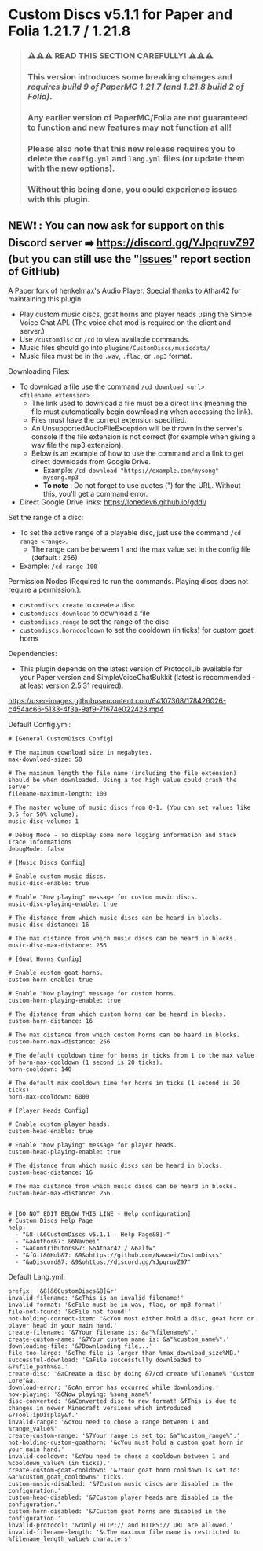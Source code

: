 # Custom Discs v5.1.1 for Paper and Folia 1.21.7 / 1.21.8

> ### ⚠️⚠️⚠️ READ THIS SECTION CAREFULLY! ⚠️⚠️⚠️
> ### This version introduces some breaking changes and *requires build 9 of PaperMC 1.21.7 (and 1.21.8 build 2 of Folia)*.
> ### Any earlier version of PaperMC/Folia are not guaranteed to function and new features may not function at all!
> ### Please also note that this new release requires you to delete the ```config.yml``` and ```lang.yml``` files (or update them with the new options).
> ### Without this being done, you could experience issues with this plugin.


## NEW❗ : You can now ask for support on this Discord server ➡️ https://discord.gg/YJpqruvZ97 (but you can still use the "[Issues](https://github.com/Navoei/CustomDiscs/issues)" report section of GitHub)


A Paper fork of henkelmax's Audio Player. Special thanks to Athar42 for maintaining this plugin. 
- Play custom music discs, goat horns and player heads using the Simple Voice Chat API. (The voice chat mod is required on the client and server.)
- Use ```/customdisc``` or ```/cd``` to view available commands.
- Music files should go into ```plugins/CustomDiscs/musicdata/```
- Music files must be in the ```.wav```, ```.flac```, or ```.mp3``` format.

Downloading Files:
- To download a file use the command ```/cd download <url> <filename.extension>```.
  - The link used to download a file must be a direct link (meaning the file must automatically begin downloading when accessing the link).
  - Files must have the correct extension specified.
  - An UnsupportedAudioFileException will be thrown in the server's console if the file extension is not correct (for example when giving a wav file the mp3 extension).
  - Below is an example of how to use the command and a link to get direct downloads from Google Drive.
    - Example: ```/cd download "https://example.com/mysong" mysong.mp3```
    - **To note** : Do not forget to use quotes (") for the URL. Without this, you'll get a command error.
- Direct Google Drive links: https://lonedev6.github.io/gddl/

Set the range of a disc:
- To set the active range of a playable disc, just use the command ```/cd range <range>```.
  - The range can be between 1 and the max value set in the config file (default : 256)
- Example: ```/cd range 100```

Permission Nodes (Required to run the commands. Playing discs does not require a permission.):
- ```customdiscs.create``` to create a disc
- ```customdiscs.download``` to download a file
- ```customdiscs.range``` to set the range of the disc
- ```customdiscs.horncooldown``` to set the cooldown (in ticks) for custom goat horns

Dependencies:
- This plugin depends on the latest version of ProtocolLib available for your Paper version and SimpleVoiceChatBukkit (latest is recommended - at least version 2.5.31 required). 


https://user-images.githubusercontent.com/64107368/178426026-c454ac66-5133-4f3a-9af9-7f674e022423.mp4

Default Config.yml:
```
# [General CustomDiscs Config]

# The maximum download size in megabytes.
max-download-size: 50

# The maximum length the file name (including the file extension) should be when downloaded. Using a too high value could crash the server.
filename-maximum-length: 100

# The master volume of music discs from 0-1. (You can set values like 0.5 for 50% volume).
music-disc-volume: 1

# Debug Mode - To display some more logging information and Stack Trace informations
debugMode: false

# [Music Discs Config]

# Enable custom music discs.
music-disc-enable: true

# Enable "Now playing" message for custom music discs.
music-disc-playing-enable: true

# The distance from which music discs can be heard in blocks.
music-disc-distance: 16

# The max distance from which music discs can be heard in blocks.
music-disc-max-distance: 256

# [Goat Horns Config]

# Enable custom goat horns.
custom-horn-enable: true

# Enable "Now playing" message for custom horns.
custom-horn-playing-enable: true

# The distance from which custom horns can be heard in blocks.
custom-horn-distance: 16

# The max distance from which custom horns can be heard in blocks.
custom-horn-max-distance: 256

# The default cooldown time for horns in ticks from 1 to the max value of horn-max-cooldown (1 second is 20 ticks).
horn-cooldown: 140

# The default max cooldown time for horns in ticks (1 second is 20 ticks).
horn-max-cooldown: 6000

# [Player Heads Config]

# Enable custom player heads.
custom-head-enable: true

# Enable "Now playing" message for player heads.
custom-head-playing-enable: true

# The distance from which music discs can be heard in blocks.
custom-head-distance: 16

# The max distance from which music discs can be heard in blocks.
custom-head-max-distance: 256


# [DO NOT EDIT BELOW THIS LINE - Help configuration]
# Custom Discs Help Page
help:
  - "&8-[&6CustomDiscs v5.1.1 - Help Page&8]-"
  - "&aAuthor&7: &6Navoei"
  - "&aContributors&7: &6Athar42 / &6alfw"
  - "&fGit&0Hub&7: &9&ohttps://github.com/Navoei/CustomDiscs"
  - "&aDiscord&7: &9&ohttps://discord.gg/YJpqruvZ97"
```

Default Lang.yml:
```
prefix: '&8[&6CustomDiscs&8]&r'
invalid-filename: '&cThis is an invalid filename!'
invalid-format: '&cFile must be in wav, flac, or mp3 format!'
file-not-found: '&cFile not found!'
not-holding-correct-item: '&cYou must either hold a disc, goat horn or player head in your main hand.'
create-filename: '&7Your filename is: &a"%filename%".'
create-custom-name: '&7Your custom name is: &a"%custom_name%".'
downloading-file: '&7Downloading file...'
file-too-large: '&cThe file is larger than %max_download_size%MB.'
successful-download: '&aFile successfully downloaded to &7%file_path%&a.'
create-disc: '&aCreate a disc by doing &7/cd create %filename% "Custom Lore"&a.'
download-error: '&cAn error has occurred while downloading.'
now-playing: '&6Now playing: %song_name%'
disc-converted: '&aConverted disc to new format! &fThis is due to changes in newer Minecraft versions which introduced &7ToolTipDisplay&f.'
invalid-range: '&cYou need to chose a range between 1 and %range_value%'
create-custom-range: '&7Your range is set to: &a"%custom_range%".'
not-holding-custom-goathorn: '&cYou must hold a custom goat horn in your main hand.'
invalid-cooldown: '&cYou need to chose a cooldown between 1 and %cooldown_value% (in ticks).'
create-custom-goat-cooldown: '&7Your goat horn cooldown is set to: &a"%custom_goat_cooldown%" ticks.'
custom-music-disabled: '&7Custom music discs are disabled in the configuration.'
custom-head-disabled: '&7Custom player heads are disabled in the configuration.'
custom-horn-disabled: '&7Custom goat horns are disabled in the configuration.'
invalid-protocol: '&cOnly HTTP:// and HTTPS:// URL are allowed.'
invalid-filename-length: '&cThe maximum file name is restricted to %filename_length_value% characters'
```